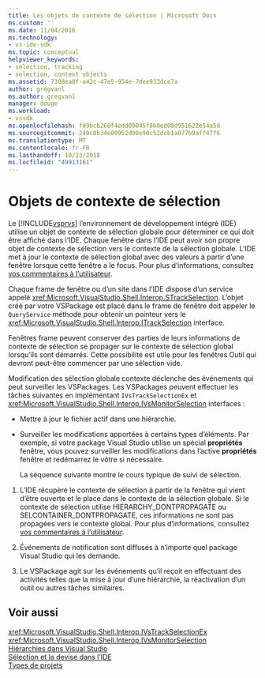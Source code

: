 ```yaml
---
title: Les objets de contexte de sélection | Microsoft Docs
ms.custom: ''
ms.date: 11/04/2016
ms.technology:
- vs-ide-sdk
ms.topic: conceptual
helpviewer_keywords:
- selection, tracking
- selection, context objects
ms.assetid: 7308ea8f-a42c-47e5-954e-7dee933dce7a
author: gregvanl
ms.author: gregvanl
manager: douge
ms.workload:
- vssdk
ms.openlocfilehash: f09bcb260f4edd09045f860ed08d951622e54a5d
ms.sourcegitcommit: 240c8b34e80952d00e90c52dcb1a077b9aff47f6
ms.translationtype: MT
ms.contentlocale: fr-FR
ms.lasthandoff: 10/23/2018
ms.locfileid: "49913161"
---
```

# <a name="selection-context-objects"></a>Objets de contexte de sélection
Le [!INCLUDE[vsprvs](../../code-quality/includes/vsprvs_md.md)] l’environnement de développement intégré (IDE) utilise un objet de contexte de sélection globale pour déterminer ce qui doit être affiché dans l’IDE. Chaque fenêtre dans l’IDE peut avoir son propre objet de contexte de sélection vers le contexte de la sélection globale. L’IDE met à jour le contexte de sélection global avec des valeurs à partir d’une fenêtre lorsque cette fenêtre a le focus. Pour plus d’informations, consultez [vos commentaires à l’utilisateur](../../extensibility/internals/feedback-to-the-user.md).  
  
 Chaque frame de fenêtre ou d’un site dans l’IDE dispose d’un service appelé <xref:Microsoft.VisualStudio.Shell.Interop.STrackSelection>. L’objet créé par votre VSPackage est placé dans le frame de fenêtre doit appeler le `QueryService` méthode pour obtenir un pointeur vers le <xref:Microsoft.VisualStudio.Shell.Interop.ITrackSelection> interface.  
  
 Fenêtres frame peuvent conserver des parties de leurs informations de contexte de sélection se propager sur le contexte de sélection global lorsqu’ils sont démarrés. Cette possibilité est utile pour les fenêtres Outil qui devront peut-être commencer par une sélection vide.  
  
 Modification des sélection globale contexte déclenche des événements qui peut surveiller les VSPackages. Les VSPackages peuvent effectuer les tâches suivantes en implémentant `IVsTrackSelectionEx` et <xref:Microsoft.VisualStudio.Shell.Interop.IVsMonitorSelection> interfaces :  
  
- Mettre à jour le fichier actif dans une hiérarchie.  
  
- Surveiller les modifications apportées à certains types d’éléments. Par exemple, si votre package Visual Studio utilise un spécial **propriétés** fenêtre, vous pouvez surveiller les modifications dans l’active **propriétés** fenêtre et redémarrez le vôtre si nécessaire.  
  
  La séquence suivante montre le cours typique de suivi de sélection.  
  
1.  L’IDE récupère le contexte de sélection à partir de la fenêtre qui vient d’être ouverte et le place dans le contexte de la sélection globale. Si le contexte de sélection utilise HIERARCHY_DONTPROPAGATE ou SELCONTAINER_DONTPROPAGATE, ces informations ne sont pas propagées vers le contexte global. Pour plus d’informations, consultez [vos commentaires à l’utilisateur](../../extensibility/internals/feedback-to-the-user.md).  
  
2.  Événements de notification sont diffusés à n’importe quel package Visual Studio qui les demande.  
  
3.  Le VSPackage agit sur les événements qu’il reçoit en effectuant des activités telles que la mise à jour d’une hiérarchie, la réactivation d’un outil ou autres tâches similaires.  
  
## <a name="see-also"></a>Voir aussi  
 <xref:Microsoft.VisualStudio.Shell.Interop.IVsTrackSelectionEx>   
 <xref:Microsoft.VisualStudio.Shell.Interop.IVsMonitorSelection>   
 [Hiérarchies dans Visual Studio](../../extensibility/internals/hierarchies-in-visual-studio.md)   
 [Sélection et la devise dans l’IDE](../../extensibility/internals/selection-and-currency-in-the-ide.md)   
 [Types de projets](../../extensibility/internals/project-types.md)